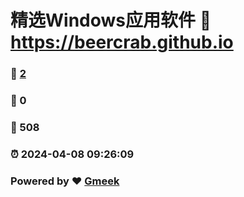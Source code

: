 # 精选Windows应用软件 :link: https://beercrab.github.io 
### :page_facing_up: [2](https://beercrab.github.io/tag.html) 
### :speech_balloon: 0 
### :hibiscus: 508 
### :alarm_clock: 2024-04-08 09:26:09 
### Powered by :heart: [Gmeek](https://github.com/Meekdai/Gmeek)
